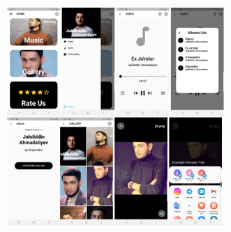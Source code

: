 <img src="./screenshots/home.jpg" alt="Home" width="24%"> <img src="./screenshots/drawer.jpg" alt="Drawer" width="24%"> <img src="./screenshots/music.jpg" alt="Audio" width="24%"> <img src="./screenshots/menu.jpg" alt="Menu" width="24%"> <img src="./screenshots/info.jpg" alt="About" width="24%"><img src="./screenshots/gallery.jpg" alt="Gallery" width="24%"> <img src="./screenshots/image.jpg" alt="Image" width="24%"> <img src="./screenshots/share.jpg" alt="Share File" width="24%">